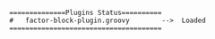         ==============Plugins Status==========
        #   factor-block-plugin.groovy        -->  Loaded
        ======================================